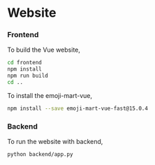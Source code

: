 # Website

### Frontend

To build the Vue website,

```sh
cd frontend
npm install
npm run build
cd ..
```

To install the emoji-mart-vue,

```sh
npm install --save emoji-mart-vue-fast@15.0.4
```

### Backend

To run the website with backend,

```sh
python backend/app.py
```
